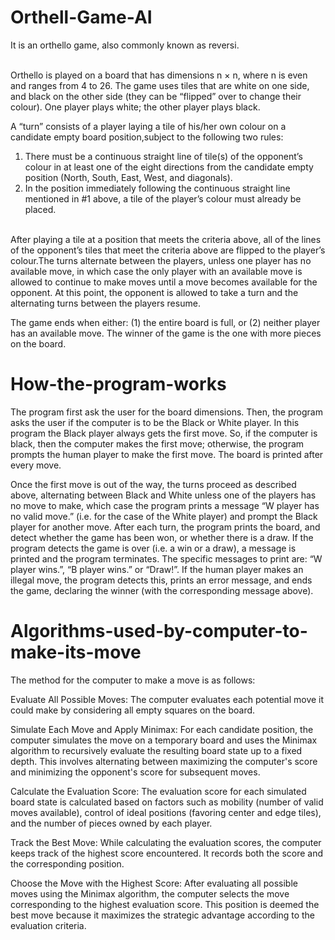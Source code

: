 # Orthell-Game-AI

It is an orthello game, also commonly known as reversi. 

<br>
Orthello is played on a board that has dimensions n × n, where n is even and ranges from 4 to 26. 
The game uses tiles that are white on one side, and black on the other side
(they can be “flipped” over to change their colour). One player plays white; the other player plays black. 

A “turn” consists of a player laying a tile of his/her own colour on a candidate empty board position,subject to the following two rules:
1. There must be a continuous straight line of tile(s) of the opponent’s colour in at least one of the eight directions from the candidate empty position (North, South, East, West, and diagonals).
2. In the position immediately following the continuous straight line mentioned in #1 above, a tile of the player’s colour must already be placed.

<br>
After playing a tile at a position that meets the criteria above, all of the lines of the opponent’s tiles that meet the criteria above are flipped to the player’s colour.The turns alternate between the players, unless one player has no available move, in which case the only player with an available move is allowed to continue to make moves until a move becomes available for the opponent. At this point, the opponent is allowed to take a turn and the alternating turns between the players resume. 

The game ends when either: (1) the entire board is full, or (2)
neither player has an available move. The winner of the game is the one with more pieces on the board.

# How-the-program-works

The program first ask the user for the board dimensions. Then, the program asks the user if the computer is to be the Black or White player. In this program the Black player always gets the first move. So, if the computer is black, then the computer makes the first move; otherwise, the program prompts the human player to make the first move. The board is printed after every move.

Once the first move is out of the way, the turns proceed as described above, alternating between Black and White unless one of the players has no move to make, which case the program prints a message “W player has no valid move.” (i.e. for the case of the White player) and prompt the Black player for another move. After each turn, the program prints the board, and detect whether the game has been won, or whether there is a draw. If the program detects the
game is over (i.e. a win or a draw), a message is printed and the program terminates. The specific messages to print are: “W player wins.”, “B player wins.” or “Draw!”. If the human player makes an illegal move, the program detects this, prints an error message, and ends the game, declaring the winner (with the corresponding message above).

# Algorithms-used-by-computer-to-make-its-move

The method for the computer to make a move is as follows:

Evaluate All Possible Moves: The computer evaluates each potential move it could make by considering all empty squares on the board.

Simulate Each Move and Apply Minimax: For each candidate position, the computer simulates the move on a temporary board and uses the Minimax algorithm to recursively evaluate the resulting board state up to a fixed depth. This involves alternating between maximizing the computer's score and minimizing the opponent's score for subsequent moves.

Calculate the Evaluation Score: The evaluation score for each simulated board state is calculated based on factors such as mobility (number of valid moves available), control of ideal positions (favoring center and edge tiles), and the number of pieces owned by each player.

Track the Best Move: While calculating the evaluation scores, the computer keeps track of the highest score encountered. It records both the score and the corresponding position.

Choose the Move with the Highest Score: After evaluating all possible moves using the Minimax algorithm, the computer selects the move corresponding to the highest evaluation score. This position is deemed the best move because it maximizes the strategic advantage according to the evaluation criteria.
